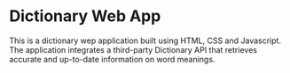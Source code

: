 # Dictionary Web App
This is a dictionary wep application built using HTML, CSS and Javascript.<br>
The application integrates a third-party Dictionary API that retrieves<br>
accurate and up-to-date information on word meanings.<br>

